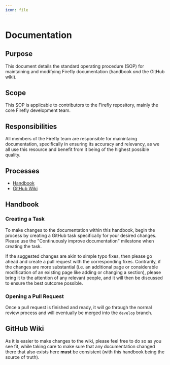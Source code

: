 ```yaml
---
icon: file
---
```


# Documentation

## Purpose

This document details the standard operating procedure (SOP) for maintaining and modifying Firefly documentation (handbook *and* the GitHub wiki).

## Scope

This SOP is applicable to contributors to the Firefly repository, mainly the core Firefly development team.

## Responsibilities

All members of the Firefly team are responsible for mainintaing documentation, specifically in ensuring its accuracy and relevancy, as we all use this resource and benefit from it being of the highest possible quality.

## Processes

- [Handbook](#handbook)
- [GitHub Wiki](#github-wiki)

## Handbook

### Creating a Task

To make changes to the documentation within this handbook, begin the process by creating a GitHub task specifically for your desired changes. Please use the "Continuously improve documentation" milestone when creating the task.

If the suggested changes are akin to simple typo fixes, then please go ahead and create a pull request with the corresponding fixes. Contrarily, if the changes are more substantial (i.e. an additional page or considerable modification of an existing page like adding or changing a section), please bring it to the attention of any relevant people, and it will then be discussed to ensure the best outcome possible.

### Opening a Pull Request

Once a pull request is finished and ready, it will go through the normal review process and will eventually be merged into the `develop` branch.

## GitHub Wiki

As it is easier to make changes to the wiki, please feel free to do so as you see fit, while taking care to make sure that any documentation changed there that also exists here **must** be consistent (with this handbook being the source of truth).
